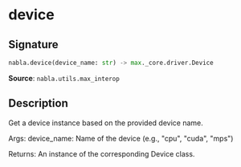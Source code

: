 # device

## Signature

```python
nabla.device(device_name: str) -> max._core.driver.Device
```

**Source**: `nabla.utils.max_interop`

## Description

Get a device instance based on the provided device name.

Args:
    device_name: Name of the device (e.g., "cpu", "cuda", "mps")

Returns:
    An instance of the corresponding Device class.
